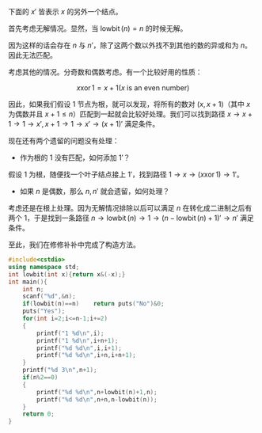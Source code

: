 下面的 $x'$ 皆表示 $x$ 的另外一个结点。

首先考虑无解情况。显然，当 $\operatorname{lowbit}(n)=n$ 的时候无解。

因为这样的话会存在 $n$ 与 $n'$，除了这两个数以外找不到其他的数的异或和为 $n$。因此无法匹配。

考虑其他的情况。分奇数和偶数考虑。有一个比较好用的性质：

$$
x \operatorname{xor} 1 = x+1( x \ \text{is an even number})
$$

因此，如果我们假设 $1$ 节点为根，就可以发现，将所有的数对 $(x,x+1)$（其中 $x$ 为偶数并且 $x+1 \leq n$）匹配到一起就会比较好处理。我们可以找到路径 $x \to x+1 \to 1 \to x',x+1 \to 1 \to x' \to (x+1)'$ 满足条件。

现在还有两个遗留的问题没有处理：

- 作为根的 $1$ 没有匹配，如何添加 $1'$？

假设 $1$ 为根，随便找一个叶子结点接上 $1'$，找到路径 $1 \to x \to (x \operatorname{xor} 1) \to 1'$。

- 如果 $n$ 是偶数，那么 $n,n'$ 就会遗留，如何处理？

考虑还是在根上处理。因为无解情况排除以后可以满足 $n$ 在转化成二进制之后有两个 $1$，于是找到一条路径 $n \to \operatorname{lowbit}(n) \to 1 \to (n - \operatorname{lowbit}(n) + 1)' \to n'$ 满足条件。

至此，我们在修修补补中完成了构造方法。

```cpp
#include<cstdio>
using namespace std;
int lowbit(int x){return x&(-x);}
int main(){
	int n;
	scanf("%d",&n);
	if(lowbit(n)==n)	return puts("No")&0;
	puts("Yes");
	for(int i=2;i<=n-1;i+=2)
	{
		printf("1 %d\n",i);
		printf("1 %d\n",i+n+1);
		printf("%d %d\n",i,i+1);
		printf("%d %d\n",i+n,i+n+1);
	}
	printf("%d 3\n",n+1);
	if(n%2==0)
	{
		printf("%d %d\n",n+lowbit(n)+1,n);
		printf("%d %d\n",n+n,n-lowbit(n));
	}
	return 0;
}
```